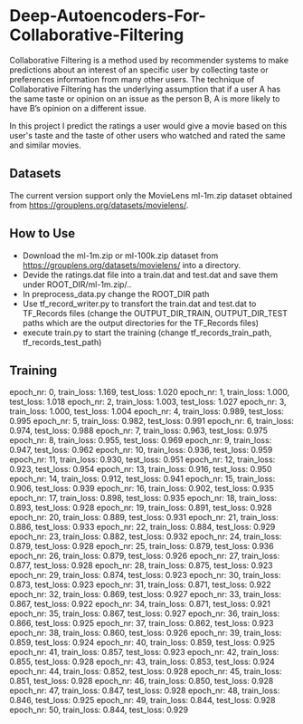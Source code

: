 # Deep-Autoencoders-For-Collaborative-Filtering

Collaborative Filtering is a method used by recommender systems to make predictions about an interest of an specific user by collecting taste or preferences information from many other users. The technique of Collaborative Filtering has the underlying assumption that if a user A has the same taste or opinion on an issue as the person B, A is more likely to have B’s opinion on a different issue. 

In this project I predict the ratings a user would give a movie based on this user's taste and the taste of other users who watched and rated the same and similar movies.



## Datasets

The current version support only the MovieLens ml-1m.zip dataset obtained from https://grouplens.org/datasets/movielens/. 

## How to Use

- Download the ml-1m.zip or  ml-100k.zip dataset from  https://grouplens.org/datasets/movielens/ into a directory.
- Devide the ratings.dat file into a train.dat and test.dat and save them under ROOT_DIR/ml-1m.zip/..
- In preprocess_data.py change the ROOT_DIR path
- Use tf_record_writer.py to transfort the train.dat and test.dat to TF_Records files (change the OUTPUT_DIR_TRAIN, OUTPUT_DIR_TEST paths which are the output directories for the TF_Records files)
- execute train.py to start the training (change tf_records_train_path, tf_records_test_path)

## Training

epoch_nr: 0, train_loss: 1.169, test_loss: 1.020
epoch_nr: 1, train_loss: 1.000, test_loss: 1.018
epoch_nr: 2, train_loss: 1.003, test_loss: 1.027
epoch_nr: 3, train_loss: 1.000, test_loss: 1.004
epoch_nr: 4, train_loss: 0.989, test_loss: 0.995
epoch_nr: 5, train_loss: 0.982, test_loss: 0.991
epoch_nr: 6, train_loss: 0.974, test_loss: 0.988
epoch_nr: 7, train_loss: 0.963, test_loss: 0.975
epoch_nr: 8, train_loss: 0.955, test_loss: 0.969
epoch_nr: 9, train_loss: 0.947, test_loss: 0.962
epoch_nr: 10, train_loss: 0.936, test_loss: 0.959
epoch_nr: 11, train_loss: 0.930, test_loss: 0.951
epoch_nr: 12, train_loss: 0.923, test_loss: 0.954
epoch_nr: 13, train_loss: 0.916, test_loss: 0.950
epoch_nr: 14, train_loss: 0.912, test_loss: 0.941
epoch_nr: 15, train_loss: 0.906, test_loss: 0.939
epoch_nr: 16, train_loss: 0.902, test_loss: 0.935
epoch_nr: 17, train_loss: 0.898, test_loss: 0.935
epoch_nr: 18, train_loss: 0.893, test_loss: 0.928
epoch_nr: 19, train_loss: 0.891, test_loss: 0.928
epoch_nr: 20, train_loss: 0.889, test_loss: 0.931
epoch_nr: 21, train_loss: 0.886, test_loss: 0.933
epoch_nr: 22, train_loss: 0.884, test_loss: 0.929
epoch_nr: 23, train_loss: 0.882, test_loss: 0.932
epoch_nr: 24, train_loss: 0.879, test_loss: 0.928
epoch_nr: 25, train_loss: 0.879, test_loss: 0.936
epoch_nr: 26, train_loss: 0.879, test_loss: 0.926
epoch_nr: 27, train_loss: 0.877, test_loss: 0.928
epoch_nr: 28, train_loss: 0.875, test_loss: 0.923
epoch_nr: 29, train_loss: 0.874, test_loss: 0.923
epoch_nr: 30, train_loss: 0.873, test_loss: 0.923
epoch_nr: 31, train_loss: 0.871, test_loss: 0.922
epoch_nr: 32, train_loss: 0.869, test_loss: 0.927
epoch_nr: 33, train_loss: 0.867, test_loss: 0.922
epoch_nr: 34, train_loss: 0.871, test_loss: 0.921
epoch_nr: 35, train_loss: 0.867, test_loss: 0.927
epoch_nr: 36, train_loss: 0.866, test_loss: 0.925
epoch_nr: 37, train_loss: 0.862, test_loss: 0.923
epoch_nr: 38, train_loss: 0.860, test_loss: 0.926
epoch_nr: 39, train_loss: 0.859, test_loss: 0.924
epoch_nr: 40, train_loss: 0.859, test_loss: 0.925
epoch_nr: 41, train_loss: 0.857, test_loss: 0.923
epoch_nr: 42, train_loss: 0.855, test_loss: 0.928
epoch_nr: 43, train_loss: 0.853, test_loss: 0.924
epoch_nr: 44, train_loss: 0.852, test_loss: 0.928
epoch_nr: 45, train_loss: 0.851, test_loss: 0.928
epoch_nr: 46, train_loss: 0.850, test_loss: 0.928
epoch_nr: 47, train_loss: 0.847, test_loss: 0.928
epoch_nr: 48, train_loss: 0.846, test_loss: 0.925
epoch_nr: 49, train_loss: 0.844, test_loss: 0.928
epoch_nr: 50, train_loss: 0.844, test_loss: 0.929
